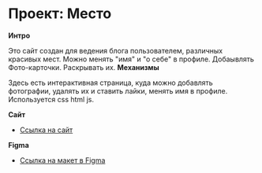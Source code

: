 # Проект: Место

**Интро**

Это сайт создан для ведения блога пользователем, различных красивых мест. Можно менять "имя" и "о себе" в профиле. Добаывлять Фото-карточки. Раскрывать их.
**Механизмы**

Здесь есть интерактивная страница, куда можно добавлять фотографии, удалять их и ставить лайки, менять имя в профиле. Используется css html js.

**Сайт**

* [Ссылка на сайт](https://max-teplyakov.github.io/mesto/)

**Figma**

* [Ссылка на макет в Figma](https://www.figma.com/file/bjyvbKKJN2naO0ucURl2Z0/JavaScript.-Sprint-5?node-id=50160%3A347&t=wdbV8pzRzeHiT39M-0)
